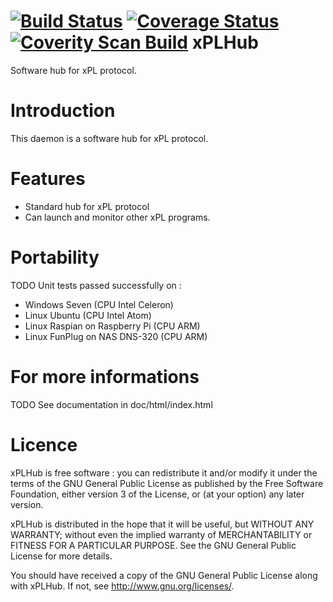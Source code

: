 [![Build Status](https://travis-ci.org/FragJage/xPLHub.svg?branch=master)](https://travis-ci.org/FragJage/xPLHub)
[![Coverage Status](https://coveralls.io/repos/github/FragJage/xPLHub/badge.svg?branch=master&bust=1)](https://coveralls.io/github/FragJage/xPLHub?branch=master)
[![Coverity Scan Build](https://scan.coverity.com/projects/99999/badge.svg)](https://scan.coverity.com/projects/99999)
xPLHub
===========
Software hub for xPL protocol. 

Introduction
============
This daemon is a software hub for xPL protocol. 


Features
========
 - Standard hub for xPL protocol 
 - Can launch and monitor other xPL programs.  
 
Portability
===========
TODO
Unit tests passed successfully on :
 - Windows Seven (CPU Intel Celeron)
 - Linux Ubuntu (CPU Intel Atom)
 - Linux Raspian on Raspberry Pi (CPU ARM)
 - Linux FunPlug on NAS DNS-320 (CPU ARM)

For more informations
=====================
TODO
See documentation in doc/html/index.html

Licence
=======
xPLHub is free software : you can redistribute it and/or modify it under the terms of the GNU General Public License as published by the Free Software Foundation, either version 3 of the License, or (at your option) any later version.

xPLHub is distributed in the hope that it will be useful, but WITHOUT ANY WARRANTY; without even the implied warranty of MERCHANTABILITY or FITNESS FOR A PARTICULAR PURPOSE. See the GNU General Public License for more details.

You should have received a copy of the GNU General Public License along with xPLHub. If not, see http://www.gnu.org/licenses/.
